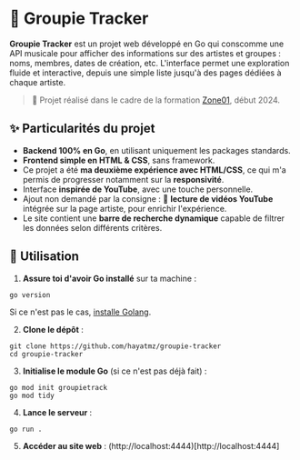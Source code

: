 # 🎸 Groupie Tracker
**Groupie Tracker** est un projet web développé en Go qui conscomme une API musicale pour afficher des informations sur des artistes et groupes : noms, membres, dates de création, etc.
L'interface permet une exploration fluide et interactive, depuis une simple liste jusqu'à des pages dédiées à chaque artiste.
> 🧠 Projet réalisé dans le cadre de la formation [Zone01](https://campus-saint-marc.com/zone-01/), début 2024.

## ✨ Particularités du projet
- **Backend 100% en Go**, en utilisant uniquement les packages standards.<br>
- **Frontend simple en HTML & CSS**, sans framework.<br>
- Ce projet a été **ma deuxième expérience avec HTML/CSS**, ce qui m'a permis de progresser notamment sur la **responsivité**.<br>
- Interface **inspirée de YouTube**, avec une touche personnelle.<br>
- Ajout non demandé par la consigne : 🎥 **lecture de vidéos YouTube** intégrée sur la page artiste, pour enrichir l'expérience.<br>
- Le site contient une **barre de recherche dynamique** capable de filtrer les données selon différents critères.<br>

## 🚀 Utilisation
1. **Assure toi d'avoir Go installé** sur ta machine :
```
go version
```
Si ce n'est pas le cas, [installe Golang](https://go.dev/doc/install).<br>

2. **Clone le dépôt** :
```
git clone https://github.com/hayatmz/groupie-tracker
cd groupie-tracker
```

3. **Initialise le module Go** (si ce n'est pas déjà fait) :
```
go mod init groupietrack
go mod tidy
```

4. **Lance le serveur** :
```
go run .
```

5. **Accéder au site web** :
(http://localhost:4444)[http://localhost:4444]
